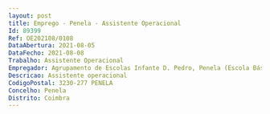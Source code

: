 ```yaml
--- 
layout: post
title: Emprego - Penela - Assistente Operacional
Id: 89399
Ref: OE202108/0108
DataAbertura: 2021-08-05
DataFecho: 2021-08-08
Trabalho: Assistente Operacional
Empregador: Agrupamento de Escolas Infante D. Pedro, Penela (Escola Básica Infante D. Pedro, Penela - Sede)
Descricao: Assistente operacional
CodigoPostal: 3230-277 PENELA
Concelho: Penela
Distrito: Coimbra
--- 
```

